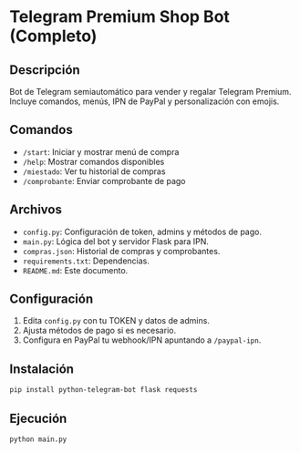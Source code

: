 # Telegram Premium Shop Bot (Completo)

## Descripción
Bot de Telegram semiautomático para vender y regalar Telegram Premium.  
Incluye comandos, menús, IPN de PayPal y personalización con emojis.

## Comandos
- `/start`: Iniciar y mostrar menú de compra  
- `/help`: Mostrar comandos disponibles  
- `/miestado`: Ver tu historial de compras  
- `/comprobante`: Enviar comprobante de pago  

## Archivos
- `config.py`: Configuración de token, admins y métodos de pago.  
- `main.py`: Lógica del bot y servidor Flask para IPN.  
- `compras.json`: Historial de compras y comprobantes.  
- `requirements.txt`: Dependencias.  
- `README.md`: Este documento.

## Configuración
1. Edita `config.py` con tu TOKEN y datos de admins.  
2. Ajusta métodos de pago si es necesario.  
3. Configura en PayPal tu webhook/IPN apuntando a `/paypal-ipn`.

## Instalación
```bash
pip install python-telegram-bot flask requests
```

## Ejecución
```bash
python main.py
```
